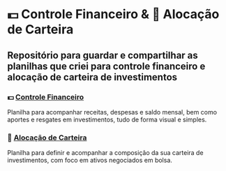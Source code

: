 # 💵 Controle Financeiro & 🏰 Alocação de Carteira
## Repositório para guardar e compartilhar as planilhas que criei para controle financeiro e alocação de carteira de investimentos

### 💵 [Controle Financeiro](https://docs.google.com/spreadsheets/d/1TmSb_tLtEbiT6hjnSSyqmya5RT-hz97dbnttdzspeLw/copy?usp=drive_link)
Planilha para acompanhar receitas, despesas e saldo mensal, bem como aportes e resgates em investimentos, tudo de forma visual e simples.

### 🏰 [Alocação de Carteira](https://docs.google.com/spreadsheets/d/1I_G59fEjG1aSkfklC7ynXEhac29gDmEg0xBKIFUiNu0/copy?usp=drive_link)
Planilha para definir e acompanhar a composição da sua carteira de investimentos, com foco em ativos negociados em bolsa.